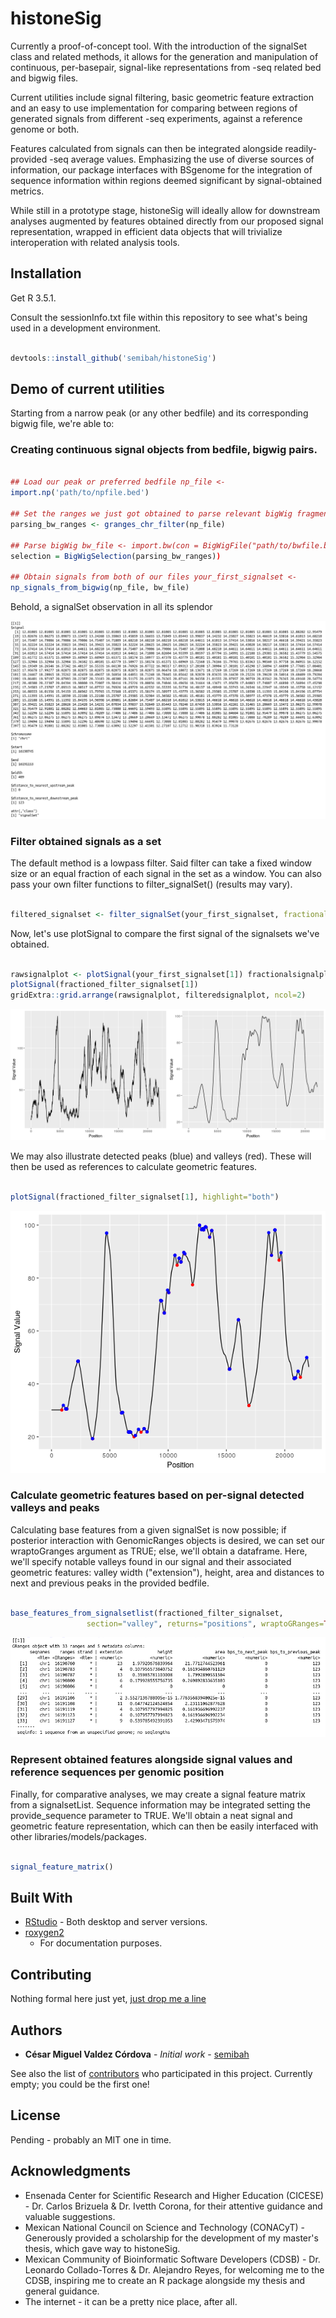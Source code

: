 # histoneSig

Currently a proof-of-concept tool. With the introduction of the signalSet class
and related methods, it allows for the generation and manipulation of
continuous, per-basepair, signal-like representations from -seq related bed and
bigwig files.   

Current utilities include signal filtering, basic geometric feature extraction
and an easy to use implementation for comparing between regions of generated
signals from different -seq experiments, against a reference genome or both.  

Features calculated from signals can then be integrated alongside
readily-provided -seq average values. Emphasizing the use of diverse sources of
information, our package interfaces with BSgenome for the integration of
sequence information within regions deemed significant by signal-obtained
metrics.  

While still in a prototype stage, histoneSig will ideally allow for downstream
analyses augmented by features obtained directly from our proposed signal
representation, wrapped in efficient data objects that will trivialize
interoperation with related analysis tools.  

## Installation

Get R 3.5.1.  

Consult the sessionInfo.txt file within this repository to see what's
being used in a development environment.  

```R

devtools::install_github('semibah/histoneSig')

```

## Demo of current utilities

Starting from a narrow peak (or any other bedfile) and its corresponding bigwig file, we're able to:

### Creating continuous signal objects from bedfile, bigwig pairs.

```R 

## Load our peak or preferred bedfile np_file <-
import.np('path/to/npfile.bed')

## Set the ranges we just got obtained to parse relevant bigWig fragments
parsing_bw_ranges <- granges_chr_filter(np_file)

## Parse bigWig bw_file <- import.bw(con = BigWigFile("path/to/bwfile.bigWig"),
selection = BigWigSelection(parsing_bw_ranges))

## Obtain signals from both of our files your_first_signalset <-
np_signals_from_bigwig(np_file, bw_file) 

```  

Behold, a signalSet observation in all its splendor  

![signalSet](/readmeimgs/signalsetclassexample.png)  

### Filter obtained signals as a set  
 
The default method is a lowpass filter. Said
filter can take a fixed window size or an equal fraction of each signal in the
set as a window. You can also pass your own filter functions to
filter_signalSet() (results may vary).

```R 

filtered_signalset <- filter_signalSet(your_first_signalset, fractional = 25) 

```

Now, let's use plotSignal to compare the first signal of the signalsets we've
obtained.


```R

rawsignalplot <- plotSignal(your_first_signalset[1]) fractionalsignalplot <-
plotSignal(fractioned_filter_signalset[1])
gridExtra::grid.arrange(rawsignalplot, filteredsignalplot, ncol=2)

``` 
![signal plots](/readmeimgs/sidebysideplots.png)

We may also illustrate detected peaks (blue) and valleys (red). These will then
be used as references to calculate geometric features.

```R 

plotSignal(fractioned_filter_signalset[1], highlight="both") 

```
![filtered plot with highlights](/readmeimgs/filteredplothighlights.png)

### Calculate geometric features based on per-signal detected valleys and peaks

Calculating base features from a given signalSet is now possible; if posterior
interaction with GenomicRanges objects is desired, we can set our wraptoGranges
argument as TRUE; else, we'll obtain a dataframe. Here, we'll specify notable
valleys found in our signal and their associated geometric features: valley
width ("extension"), height, area and distances to next and previous peaks in
the provided bedfile.

```R 

base_features_from_signalsetlist(fractioned_filter_signalset,
				 section="valley", returns="positions", wraptoGRanges=TRUE) 
``` 
![valley features as GRanges](/readmeimgs/basefeatures.png)

### Represent obtained features alongside signal values and reference sequences per genomic position

Finally, for comparative analyses, we may create a signal feature matrix from a
signalsetList. Sequence information may be integrated setting the
provide_sequence parameter to TRUE. We'll obtain a neat signal and geometric
feature representation, which can then be easily interfaced with other
libraries/models/packages. 

```R 

signal_feature_matrix() 

```

## Built With

* [RStudio](https://www.rstudio.com/) - Both desktop and server versions.
* [roxygen2](https://cran.r-project.org/web/packages/roxygen2/vignettes/roxygen2.html)
  - For documentation purposes.

## Contributing

Nothing formal here just yet, [just drop me a
line](mailto:cesarmiguelv@gmail.com)

## Authors

* **César Miguel Valdez Córdova** - *Initial work* -
  [semibah](https://github.com/semibah)

See also the list of
[contributors](https://github.com/semibah/histoneSig/contributors) who
participated in this project. Currently empty; you could be the first one!

## License

Pending - probably an MIT one in time.

## Acknowledgments

* Ensenada Center for Scientific Research and Higher Education (CICESE) - Dr.
  Carlos Brizuela & Dr. Ivetth Corona, for their attentive guidance and
valuable suggestions.  
* Mexican National Council on Science and Technology (CONACyT) - Generously
  provided a scholarship for the development of my master's thesis, which gave
way to histoneSig.  
* Mexican Community of Bioinformatic Software Developers (CDSB) - Dr. Leonardo
  Collado-Torres & Dr. Alejandro Reyes, for welcoming me to the CDSB, inspiring
me to create an R package alongside my thesis and general guidance.  
* The internet - it can be a pretty nice place, after all.  

